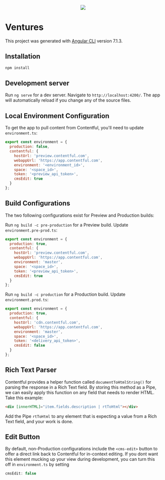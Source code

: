 <p align="center">
  <img src="http://citi.com/ventures/images/hero-v-arrow.svg?raw=true"/>
</p>

# Ventures

This project was generated with [Angular CLI](https://github.com/angular/angular-cli) version 7.1.3.

## Installation
```sh
npm install
```

## Development server

Run `ng serve` for a dev server. Navigate to `http://localhost:4200/`. The app will automatically reload if you change any of the source files.

## Local Environment Configuration
To get the app to pull content from Contentful, you'll need to update `environment.ts`:

```js
export const environment = {
  production: false,
  contentful: {
    hostUrl: 'preview.contentful.com',
    webappUrl: 'https://app.contentful.com',
    environment: '<environment_id>',
    space: '<space_id>',
    token: '<preview_api_token>',
    cmsEdit: true
  }
};
```

## Build Configurations
The two following configurations exist for Preview and Production builds:

Run `ng build -c pre-production` for a Preview build. Update `environment.pre-prod.ts`:

```js
export const environment = {
  production: true,
  contentful: {
    hostUrl: 'preview.contentful.com',
    webappUrl: 'https://app.contentful.com',
    environment: 'master',
    space: '<space_id>',
    token: '<preview_api_token>',
    cmsEdit: true
  }
};
```

Run `ng build -c production` for a Production build. Update `environment.prod.ts`:

```js
export const environment = {
  production: true,
  contentful: {
    hostUrl: 'cdn.contentful.com',
    webappUrl: 'https://app.contentful.com',
    environment: 'master',
    space: '<space_id>',
    token: '<delivery_api_token>',
    cmsEdit: false
  }
};
```

## Rich Text Parser

Contentful provides a helper function called `documentToHtmlString()` for parsing the response in a Rich Text field. By storing this method as a Pipe, we can easily apply this function on any field that needs to render HTML. Take this example: 

```html 
<div [innerHTML]="item.fields.description | rtToHtml"></div>
```

Add the Pipe `rtToHtml` to any element that is expecting a value from a Rich Text field, and your work is done.

## Edit Button

By default, non-Production configurations include the `<cms-edit>` button to offer a direct link back to Contentful for in-context editing.
If you dont want this element mucking up your view during development, you can turn this off in `environment.ts` by setting 
```js 
cmsEdit: false
```
